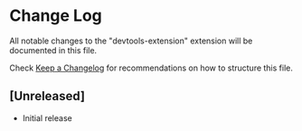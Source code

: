 # Change Log

All notable changes to the "devtools-extension" extension will be documented in this file.

Check [Keep a Changelog](http://keepachangelog.com/) for recommendations on how to structure this file.

## [Unreleased]

- Initial release